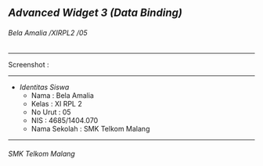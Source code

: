 ## *__Advanced Widget 3 (Data Binding)__*
###### *Bela Amalia /XIRPL2 /05*
-------------------------------------------------------
Screenshot :



-------------------------------------------------------
* *Identitas Siswa* 
  * Nama          : Bela Amalia
  * Kelas         : XI RPL 2
  * No Urut       : 05
  * NIS           : 4685/1404.070
  * Nama Sekolah  : SMK Telkom Malang

-------------------------------------------------------

###### *SMK Telkom Malang*
